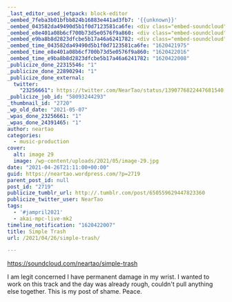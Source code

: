 ```yaml
---
_last_editor_used_jetpack: block-editor
_oembed_7feba3b01bfbb824b16883e441ad3fb7: '{{unknown}}'
_oembed_043582da49490d5b1f0d7123581ca6fe: <div class="embed-soundcloud"><iframe title="Simple Trash by NearTao" width="750" height="400" scrolling="no" frameborder="no" src="https://w.soundcloud.com/player/?visual=true&url=https%3A%2F%2Fapi.soundcloud.com%2Ftracks%2F1037358358&show_artwork=true&maxwidth=750&maxheight=1000&dnt=1"></iframe></div>
_oembed_e8e401a08b6cf700b73d5e0576f9a860: <div class="embed-soundcloud"><iframe title="Simple Trash by NearTao" width="500" height="400" scrolling="no" frameborder="no" src="https://w.soundcloud.com/player/?visual=true&url=https%3A%2F%2Fapi.soundcloud.com%2Ftracks%2F1037358358&show_artwork=true&maxwidth=500&maxheight=750&dnt=1"></iframe></div>
_oembed_e9ba8b8d2823dfcbe5b17a46a6241782: <div class="embed-soundcloud"><iframe title="Simple Trash by NearTao" width="820" height="400" scrolling="no" frameborder="no" src="https://w.soundcloud.com/player/?visual=true&url=https%3A%2F%2Fapi.soundcloud.com%2Ftracks%2F1037358358&show_artwork=true&maxwidth=820&maxheight=1000&dnt=1"></iframe></div>
_oembed_time_043582da49490d5b1f0d7123581ca6fe: "1620421975"
_oembed_time_e8e401a08b6cf700b73d5e0576f9a860: "1620422016"
_oembed_time_e9ba8b8d2823dfcbe5b17a46a6241782: "1620422008"
_publicize_done_22315546: "1"
_publicize_done_22890294: "1"
_publicize_done_external:
  twitter:
    "23256661": https://twitter.com/NearTao/status/1390776822447681540
_publicize_job_id: "58093244293"
_thumbnail_id: "2720"
_wp_old_date: "2021-05-07"
_wpas_done_23256661: "1"
_wpas_done_24391465: "1"
author: neartao
categories:
  - music-production
cover:
  alt: image 29
  image: /wp-content/uploads/2021/05/image-29.jpg
date: "2021-04-26T21:11:00+00:00"
guid: https://neartao.wordpress.com/?p=2719
parent_post_id: null
post_id: "2719"
publicize_tumblr_url: http://.tumblr.com/post/650559629447823360
publicize_twitter_user: NearTao
tags:
  - '#jampril2021'
  - akai-mpc-live-mk2
timeline_notification: "1620422007"
title: Simple Trash
url: /2021/04/26/simple-trash/

---
```

https://soundcloud.com/neartao/simple-trash

I am legit concerned I have permanent damage in my wrist. I wanted to work on this track and the day was already rough, couldn't pull anything else together. This is my post of shame. Peace.
